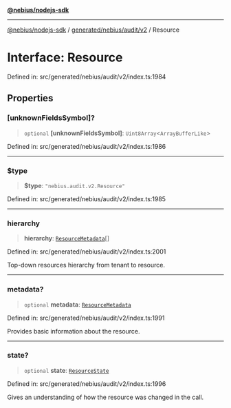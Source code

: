 [**@nebius/nodejs-sdk**](../../../../../README.md)

---

[@nebius/nodejs-sdk](../../../../../README.md) / [generated/nebius/audit/v2](../README.md) / Resource

# Interface: Resource

Defined in: src/generated/nebius/audit/v2/index.ts:1984

## Properties

### \[unknownFieldsSymbol\]?

> `optional` **\[unknownFieldsSymbol\]**: `Uint8Array`\<`ArrayBufferLike`\>

Defined in: src/generated/nebius/audit/v2/index.ts:1986

---

### $type

> **$type**: `"nebius.audit.v2.Resource"`

Defined in: src/generated/nebius/audit/v2/index.ts:1985

---

### hierarchy

> **hierarchy**: [`ResourceMetadata`](ResourceMetadata.md)[]

Defined in: src/generated/nebius/audit/v2/index.ts:2001

Top-down resources hierarchy from tenant to resource.

---

### metadata?

> `optional` **metadata**: [`ResourceMetadata`](ResourceMetadata.md)

Defined in: src/generated/nebius/audit/v2/index.ts:1991

Provides basic information about the resource.

---

### state?

> `optional` **state**: [`ResourceState`](ResourceState.md)

Defined in: src/generated/nebius/audit/v2/index.ts:1996

Gives an understanding of how the resource was changed in the call.
